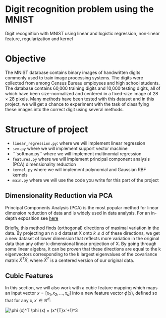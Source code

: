 # Digit recognition problem using the MNIST
 Digit recognition with MNIST using linear and logistic regression, non-linear feature, regularization and kernel 

# Objective
The MNIST database contains binary images of handwritten digits commonly used to train image processing systems. The digits were collected from among Census Bureau employees and high school students. The database contains 60,000 training digits and 10,000 testing digits, all of which have been size-normalized and centered in a fixed-size image of 28 × 28 pixels. Many methods have been tested with this dataset and in this project, we will get a chance to experiment with the task of classifying these images into the correct digit using several methods.

# Structure of project
- ```linear_regression.py```: where we will implement linear regression
- ```svm.py``` where we will implement support vector machine
- ```softmax.py`` where we will implement multinomial regression
- ```features.py``` where we will implement principal component analysis (PCA) dimensionality reduction
- ```kernel.py``` where we will implement polynomial and Gaussian RBF kernels
- ```main.py``` where we will use the code you write for this part of the project

## Dimensionality Reduction via PCA

Principal Components Analysis (PCA) is the most popular method for linear dimension reduction of data and is widely used in data analysis. For an in-depth exposition see [here](https://online.stat.psu.edu/stat505/lesson/11.) 

Briefly, this method finds (orthogonal) directions of maximal variation in the data. By projecting an n x d dataset X onto $k \leq d$  of these directions, we get a new dataset of lower dimension that reflects more variation in the original data than any other k-dimensional linear projection of X. By going through some linear algebra, it can be proven that these directions are equal to the k eigenvectors corresponding to the k largest eigenvalues of the covariance matrix $\widetilde{X}^T\widetilde{X}$, where $\widetilde{X}^T$  is a centered version of our original data.

## Cubic Features

In this section, we will also work with a cubic feature mapping which maps an input vector $x=[x_1,x_2,...,x_d]$  into a new feature vector $\phi(x)$, defined so that for any $x,x' \in \mathbb{R}^d$:

![\phi (x)^T \phi (x) = (x^{T}x'+1)^3](https://latex.codecogs.com/svg.image?\phi&space;(x)^T&space;\phi&space;(x)&space;=&space;(x^{T}x'&plus;1)^3)
